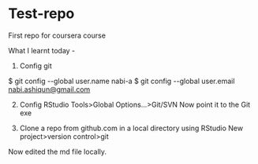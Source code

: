 # Test-repo
First repo for coursera course

What I learnt today -

1. Config git

$ git config --global user.name nabi-a
$ git config --global user.email nabi.ashiqun@gmail.com

2. Config RStudio
Tools>Global Options...>Git/SVN
  Now point it to the Git exe
  
3. Clone a repo from github.com in a local directory using RStudio
New project>version control>git

Now edited the md file locally.

